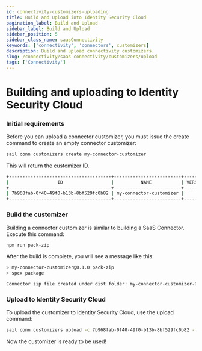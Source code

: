 ```yaml
---
id: connectivity-customizers-uploading
title: Build and Upload into Identity Security Cloud
pagination_label: Build and Upload
sidebar_label: Build and Upload
sidebar_position: 5
sidebar_class_name: saasConnectivity
keywords: ['connectivity', 'connectors', customizers]
description: Build and upload connectivity customizers.
slug: /connectivity/saas-connectivity/customizers/upload
tags: ['Connectivity']
---
```


# Building and uploading to Identity Security Cloud

### Initial requirements

Before you can upload a connector customizer, you must issue the create command to create an empty connector customizer:

```bash
sail conn customizers create my-connector-customizer
```

This will return the customizer ID. 

```bash
+--------------------------------------+-------------------------+---------+
|                  ID                  |          NAME           | VERSION |
+--------------------------------------+-------------------------+---------+
| 7b968fab-0f40-49f0-b13b-8bf529fc0b82 | my-connector-customizer |         |
+--------------------------------------+-------------------------+---------+
```

### Build the customizer

Building a connector customizer is similar to building a SaaS Connector. Execute this command:

```bash
npm run pack-zip
```

After the build is complete, you will see a message like this:

```bash
> my-connector-customizer@0.1.0 pack-zip
> spcx package

Connector zip file created under dist folder: my-connector-customizer-0.1.0.zip
```

### Upload to Identity Security Cloud

To upload the customizer to Identity Security Cloud, use the upload command:

```bash
sail conn customizers upload -c 7b968fab-0f40-49f0-b13b-8bf529fc0b82 -f .\dist\my-connector-customizer-0.1.0.zip
```
Now the customizer is ready to be used!